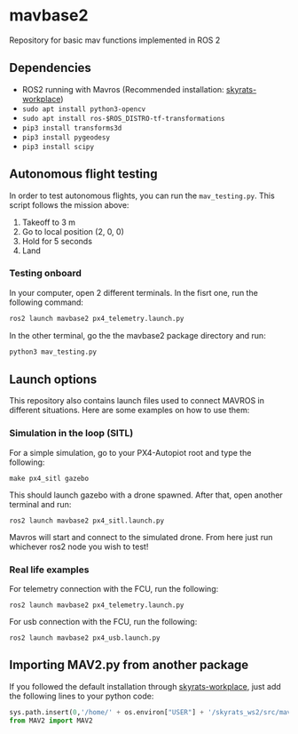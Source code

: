 # mavbase2
Repository for basic mav functions implemented in ROS 2

## Dependencies
- ROS2 running with Mavros (Recommended installation: [skyrats-workplace](https://github.com/SkyRats/skyrats-workplace/tree/ros2))
- ```sudo apt install python3-opencv```
- ```sudo apt install ros-$ROS_DISTRO-tf-transformations```
- ```pip3 install transforms3d```
- ```pip3 install pygeodesy```
- ```pip3 install scipy```

## Autonomous flight testing
In order to test autonomous flights, you can run the ```mav_testing.py```. This script follows the mission above:
1. Takeoff to 3 m
2. Go to local position (2, 0, 0)
3. Hold for 5 seconds
4. Land

### Testing onboard
In your computer, open 2 different terminals. In the fisrt one, run the following command:
```bash
ros2 launch mavbase2 px4_telemetry.launch.py
```
In the other terminal, go the the mavbase2 package directory and run:
```bash
python3 mav_testing.py
```

## Launch options
This repository also contains launch files used to connect MAVROS in different situations. Here are some examples on how to use them:
### Simulation in the loop (SITL)
For a simple simulation, go to your PX4-Autopiot root and type the following:

```make px4_sitl gazebo```

This should launch gazebo with a drone spawned. After that, open another terminal and run:

```ros2 launch mavbase2 px4_sitl.launch.py```

Mavros will start and connect to the simulated drone. From here just run whichever ros2 node you wish to test!
### Real life examples
For telemetry connection with the FCU, run the following:

```ros2 launch mavbase2 px4_telemetry.launch.py```

For usb connection with the FCU, run the following:

```ros2 launch mavbase2 px4_usb.launch.py```
## Importing MAV2.py from another package
If you followed the default installation through [skyrats-workplace](https://github.com/SkyRats/skyrats-workplace/tree/ros2), just add the following lines to your python code:
``` python
sys.path.insert(0,'/home/' + os.environ["USER"] + '/skyrats_ws2/src/mavbase2')
from MAV2 import MAV2
```